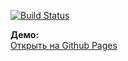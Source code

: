 [![Build Status](https://github.com/Kotlyci/popover/actions/workflows/gh-pages.yml/badge.svg)](https://github.com/Kotlyci/popover/actions)
  
**Демо:**  
[Открыть на Github Pages](https://kotlyci.github.io/popover)

